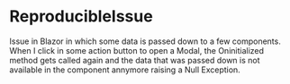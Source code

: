 # ReproducibleIssue

Issue in Blazor in which some data is passed down to a few components. When I click in some action button to open a Modal, the Oninitialized method gets called again and the data that was passed down is not available in the component annymore raising a Null Exception.
